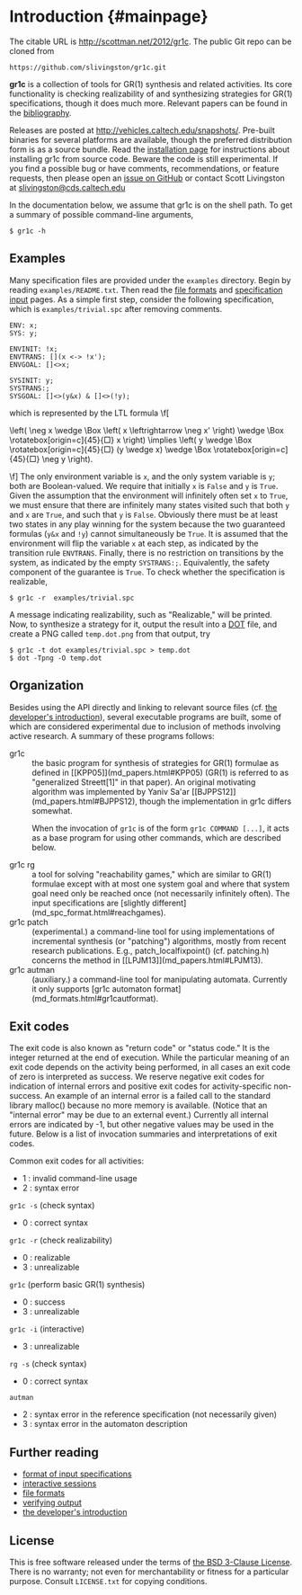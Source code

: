 Introduction        {#mainpage}
============

The citable URL is <http://scottman.net/2012/gr1c>.  The public Git repo can be
cloned from

    https://github.com/slivingston/gr1c.git

**gr1c** is a collection of tools for GR(1) synthesis and related activities.
Its core functionality is checking realizability of and synthesizing strategies
for GR(1) specifications, though it does much more.  Relevant papers can be
found in the [bibliography](md_papers.html).

Releases are posted at http://vehicles.caltech.edu/snapshots/.  Pre-built
binaries for several platforms are available, though the preferred distribution
form is as a source bundle.  Read the [installation page](md_installation.html)
for instructions about installing gr1c from source code.  Beware the code is
still experimental. If you find a possible bug or have comments,
recommendations, or feature requests, then please open an [issue on
GitHub](https://github.com/slivingston/gr1c/issues) or contact Scott Livingston
at <slivingston@cds.caltech.edu>

In the documentation below, we assume that gr1c is on the shell path. To get a
summary of possible command-line arguments,

    $ gr1c -h


Examples
--------

Many specification files are provided under the `examples` directory.  Begin by
reading `examples/README.txt`. Then read the [file formats](md_formats.html) and
[specification input](md_spc_format.html) pages.  As a simple first step,
consider the following specification, which is `examples/trivial.spc` after
removing comments.

    ENV: x;
    SYS: y;

    ENVINIT: !x;
    ENVTRANS: [](x <-> !x');
    ENVGOAL: []<>x;

    SYSINIT: y;
    SYSTRANS:;
    SYSGOAL: []<>(y&x) & []<>(!y);

which is represented by the LTL formula
\f[

\left( \neg x \wedge \Box \left( x \leftrightarrow \neg x' \right) \wedge \Box \rotatebox[origin=c]{45}{$\Box$} x \right) \implies \left( y \wedge \Box \rotatebox[origin=c]{45}{$\Box$} (y \wedge x) \wedge \Box \rotatebox[origin=c]{45}{$\Box$} \neg y \right).

\f]
The only environment variable is `x`, and the only system variable is `y`; both
are Boolean-valued.  We require that initially `x` is `False` and `y` is `True`.
Given the assumption that the environment will infinitely often set `x` to
`True`, we must ensure that there are infinitely many states visited such that
both `y` and `x` are `True`, and such that `y` is `False`.  Obviously there must
be at least two states in any play winning for the system because the two
guaranteed formulas (`y&x` and `!y`) cannot simultaneously be `True`.  It is
assumed that the environment will flip the variable `x` at each step, as
indicated by the transition rule `ENVTRANS`.  Finally, there is no restriction
on transitions by the system, as indicated by the empty
`SYSTRANS:;`. Equivalently, the safety component of the guarantee is `True`.  To
check whether the specification is realizable,

    $ gr1c -r  examples/trivial.spc

A message indicating realizability, such as "Realizable," will be printed. Now, to
synthesize a strategy for it, output the result into a
[DOT](http://www.graphviz.org/) file, and create a PNG called `temp.dot.png`
from that output, try

    $ gr1c -t dot examples/trivial.spc > temp.dot
    $ dot -Tpng -O temp.dot


Organization
------------

Besides using the API directly and linking to relevant source files (cf. [the
developer's introduction](md_start_dev.html)), several executable programs are
built, some of which are considered experimental due to inclusion of methods
involving active research.  A summary of these programs follows:

<dl>
<dt>gr1c</dt>
<dd>the basic program for synthesis of strategies for GR(1) formulae as defined
in [[KPP05]](md_papers.html#KPP05) (GR(1) is referred to as "generalized
Streett[1]" in that paper).  An original motivating algorithm was implemented by
Yaniv Sa'ar [[BJPPS12]](md_papers.html#BJPPS12), though the implementation in
gr1c differs somewhat.

When the invocation of `gr1c` is of the form `gr1c COMMAND [...]`, it acts as a
base program for using other commands, which are described below.
</dd>

<dt>gr1c&nbsp;rg</dt>
<dd>a tool for solving "reachability games," which are similar to GR(1) formulae
except with at most one system goal and where that system goal need only be
reached once (not necessarily infinitely often).  The input specifications are
[slightly different](md_spc_format.html#reachgames).
</dd>

<dt>gr1c&nbsp;patch</dt>
<dd>(experimental.)  a command-line tool for using implementations of
incremental synthesis (or "patching") algorithms, mostly from recent research
publications.  E.g., patch_localfixpoint() (cf. patching.h) concerns the method
in [[LPJM13]](md_papers.html#LPJM13).
</dd>

<dt>gr1c&nbsp;autman</dt>
<dd>(auxiliary.)  a command-line tool for manipulating automata.  Currently it
only supports [gr1c automaton format](md_formats.html#gr1cautformat).
</dd>
</dl>


Exit codes
----------

The exit code is also known as "return code" or "status code." It is the integer
returned at the end of execution.  While the particular meaning of an exit code
depends on the activity being performed, in all cases an exit code of zero is
interpreted as success. We reserve negative exit codes for indication of
internal errors and positive exit codes for activity-specific non-success. An
example of an internal error is a failed call to the standard library malloc()
because no more memory is available. (Notice that an "internal error" may be due
to an external event.) Currently all internal errors are indicated by -1, but
other negative values may be used in the future.  Below is a list of invocation
summaries and interpretations of exit codes.

Common exit codes for all activities:
- 1 : invalid command-line usage
- 2 : syntax error

`gr1c -s` (check syntax)
- 0 : correct syntax

`gr1c -r` (check realizability)
- 0 : realizable
- 3 : unrealizable

`gr1c` (perform basic GR(1) synthesis)
- 0 : success
- 3 : unrealizable

`gr1c -i` (interactive)
- 3 : unrealizable

`rg -s` (check syntax)
- 0 : correct syntax

`autman`
- 2 : syntax error in the reference specification (not necessarily given)
- 3 : syntax error in the automaton description


Further reading
---------------

- [format of input specifications](md_spc_format.html)
- [interactive sessions](md_interaction.html)
- [file formats](md_formats.html)
- [verifying output](md_verification.html)
- [the developer's introduction](md_start_dev.html)


License
-------

This is free software released under the terms of [the BSD 3-Clause
License](http://opensource.org/licenses/BSD-3-Clause).  There is no
warranty; not even for merchantability or fitness for a particular
purpose.  Consult `LICENSE.txt` for copying conditions.
